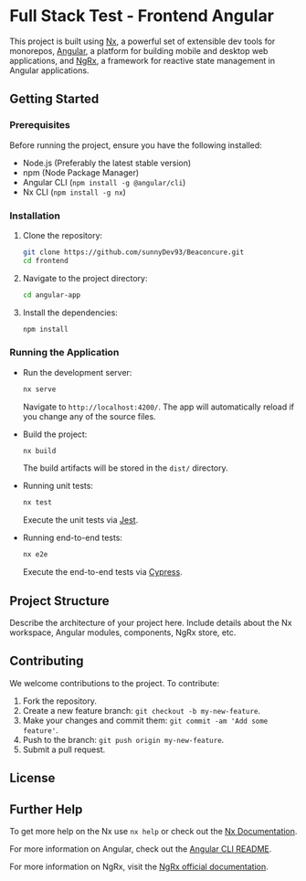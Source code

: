 # Full Stack Test - Frontend Angular

This project is built using [Nx](https://nx.dev), a powerful set of extensible dev tools for monorepos, [Angular](https://angular.io/), a platform for building mobile and desktop web applications, and [NgRx](https://ngrx.io/), a framework for reactive state management in Angular applications.

## Getting Started

### Prerequisites

Before running the project, ensure you have the following installed:

- Node.js (Preferably the latest stable version)
- npm (Node Package Manager)
- Angular CLI (`npm install -g @angular/cli`)
- Nx CLI (`npm install -g nx`)

### Installation

1. Clone the repository:

   ```bash
   git clone https://github.com/sunnyDev93/Beaconcure.git
   cd frontend
   ```

2. Navigate to the project directory:

   ```bash
   cd angular-app
   ```

3. Install the dependencies:
   ```bash
   npm install
   ```

### Running the Application

- Run the development server:

  ```bash
  nx serve
  ```

  Navigate to `http://localhost:4200/`. The app will automatically reload if you change any of the source files.

- Build the project:

  ```bash
  nx build
  ```

  The build artifacts will be stored in the `dist/` directory.

- Running unit tests:

  ```bash
  nx test
  ```

  Execute the unit tests via [Jest](https://jestjs.io/).

- Running end-to-end tests:
  ```bash
  nx e2e
  ```
  Execute the end-to-end tests via [Cypress](https://www.cypress.io/).

## Project Structure

Describe the architecture of your project here. Include details about the Nx workspace, Angular modules, components, NgRx store, etc.

## Contributing

We welcome contributions to the project. To contribute:

1. Fork the repository.
2. Create a new feature branch: `git checkout -b my-new-feature`.
3. Make your changes and commit them: `git commit -am 'Add some feature'`.
4. Push to the branch: `git push origin my-new-feature`.
5. Submit a pull request.

## License


## Further Help

To get more help on the Nx use `nx help` or check out the [Nx Documentation](https://nx.dev/angular).

For more information on Angular, check out the [Angular CLI README](https://github.com/angular/angular-cli/blob/master/README.md).

For more information on NgRx, visit the [NgRx official documentation](https://ngrx.io/docs).
